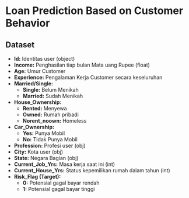 # Loan Prediction Based on Customer Behavior

## Dataset
- **Id:** Identitas user (object)
- **Income:** Penghasilan tiap bulan Mata uang Rupee (float)
- **Age:** Umur Customer
- **Experience:** Pengalaman Kerja Customer secara keseluruhan
- **Married/Single:**
    - **Single:** Belum Menikah
    - **Married:** Sudah Menikah
- **House_Ownership:**
    - **Rented:** Menyewa
    - **Owned:** Rumah pribadi
    - **Norent_noown:** Homeless
- **Car_Ownership:**
    - **Yes:** Punya Mobil
    - **No:** Tidak Punya Mobil
- **Profession:** Profesi user (obj)
- **City:** Kota user (obj)
- **State:** Negara Bagian (obj)
- **Current_Job_Yrs:** Masa kerja saat ini (int)
- **Current_House_Yrs:** Status kepemilikan rumah dalam tahun (int)
- **Risk_Flag (Target):**
    - **0:** Potensial gagal bayar rendah
    - **1:** Potensial gagal bayar tinggi
